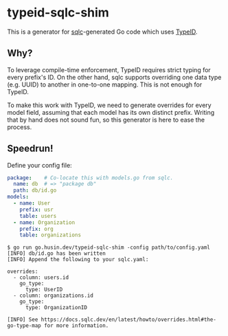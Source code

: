 # typeid-sqlc-shim

This is a generator for [sqlc](https://sqlc.dev)-generated Go code which uses [TypeID](https://github.com/jetify-com/typeid-go).

## Why?

To leverage compile-time enforcement, TypeID requires strict typing for every prefix's ID. On the other hand, sqlc supports overriding one data type (e.g. UUID) to another in one-to-one mapping. This is not enough for TypeID.

To make this work with TypeID, we need to generate overrides for every model field, assuming that each model has its own distinct prefix. Writing that by hand does not sound fun, so this generator is here to ease the process.

## Speedrun!

Define your config file:

```yaml
package:    # Co-locate this with models.go from sqlc.
  name: db  # => "package db"
  path: db/id.go
models:
  - name: User
    prefix: usr
    table: users
  - name: Organization
    prefix: org
    table: organizations
```

```shell-session
$ go run go.husin.dev/typeid-sqlc-shim -config path/to/config.yaml
[INFO] db/id.go has been written
[INFO] Append the following to your sqlc.yaml:

overrides:
  - column: users.id
    go_type:
      type: UserID
  - column: organizations.id
    go_type:
      type: OrganizationID

[INFO] See https://docs.sqlc.dev/en/latest/howto/overrides.html#the-go-type-map for more information.
```
